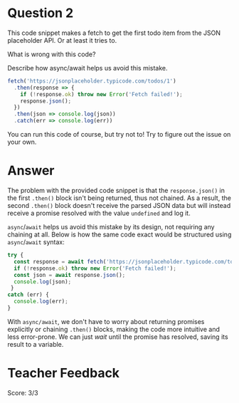 # Question 2

This code snippet makes a fetch to get the first todo item from the JSON placeholder API. Or at least it tries to.

What is wrong with this code?

Describe how async/await helps us avoid this mistake.

```js
fetch('https://jsonplaceholder.typicode.com/todos/1')
  .then(response => {
    if (!response.ok) throw new Error('Fetch failed!');
    response.json();
  })
  .then(json => console.log(json))
  .catch(err => console.log(err))
```

You can run this code of course, but try not to! Try to figure out the issue on your own.

# Answer
The problem with the provided code snippet is that the `response.json()` in the first `.then()` block isn't being returned, thus not chained. As a result, the second `.then()` block doesn't receive the parsed JSON data but will instead receive a promise resolved with the value `undefined` and log it.

`async`/`await` helps us avoid this mistake by its design, not requiring any chaining at all. Below is how the same code exact would be structured using `async`/`await` syntax:

```js
try {
  const response = await fetch('https://jsonplaceholder.typicode.com/todos/1');
  if (!response.ok) throw new Error('Fetch failed!');
  const json = await response.json();
  console.log(json);
 }
catch (err) {
  console.log(err);
}
```

With `async/await`, we don't have to worry about returning promises explicitly or chaining `.then()` blocks, making the code more intuitive and less error-prone. We can just *wait* until the promise has resolved, saving its result to a variable.

# Teacher Feedback
Score: 3/3